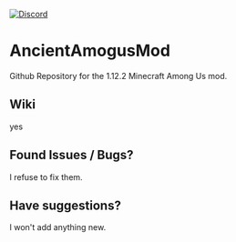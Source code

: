 [![Discord](https://img.shields.io/badge/Discord-5865F2?style=for-the-badge&logo=discord&logoColor=white)](https://discord.com)
# AncientAmogusMod
Github Repository for the 1.12.2 Minecraft Among Us mod.

## Wiki
yes

## Found Issues / Bugs?
I refuse to fix them.

## Have suggestions?
I won't add anything new.

